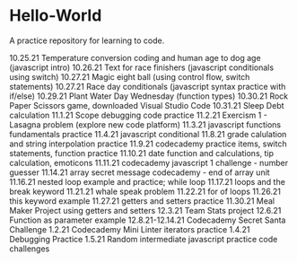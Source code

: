 # Hello-World
A practice repository for learning to code.

10.25.21  Temperature conversion coding and human age to dog age (javascript intro)
10.26.21  Text for race finishers (javascript conditionals using switch)
10.27.21  Magic eight ball (using control flow, switch statements)
10.27.21  Race day conditionals (javascript syntax practice with if/else) 
10.29.21  Plant Water Day Wednesday (function types)
10.30.21  Rock Paper Scissors game, downloaded Visual Studio Code
10.31.21  Sleep Debt calculation
11.1.21  Scope debugging code practice
11.2.21  Exercism 1 - Lasagna problem (explore new code platform)
11.3.21  javascript functions fundamentals practice
11.4.21  javascript conditional
11.8.21  grade calulation and string interpolation practice
11.9.21  codecademy practice items, switch statements, function practice
11.10.21 date function and calculations, tip calculation, emoticons
11.11.21  codecademy javascript 1 challenge - number guesser 
11.14.21 array secret message codecademy - end of array unit
11.16.21 nested loop example and practice; while loop
11.17.21 loops and the break keyword
11.21.21 whale speak problem
11.22.21 for of loops
11.26.21 this keyword example
11.27.21 getters and setters practice
11.30.21 Meal Maker Project using getters and setters
12.3.21 Team Stats project
12.6.21 Function as parameter example
12.8.21-12.14.21 Codecademy Secret Santa Challenge
1.2.21 Codecademy Mini Linter iterators practice
1.4.21 Debugging Practice
1.5.21 Random intermediate javascript practice code challenges